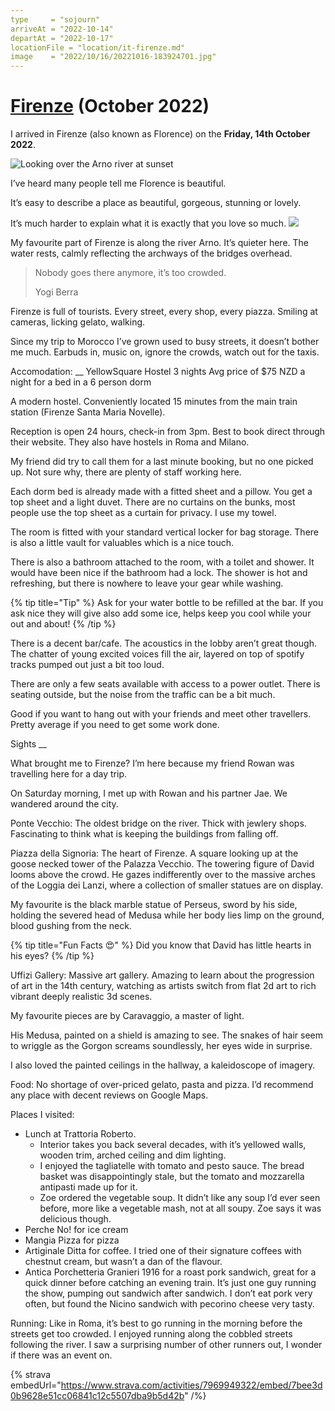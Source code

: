 ```yaml
---
type     = "sojourn"
arriveAt = "2022-10-14"
departAt = "2022-10-17"
locationFile = "location/it-firenze.md"
image    = "2022/10/16/20221016-183924701.jpg"
---
```


# [Firenze](location/it-firenze.md) (October 2022)

I arrived in Firenze (also known as Florence) on the **Friday, 14th October 2022**.

![Looking over the Arno river at sunset](2022/10/16/20221016-183924701.jpg)

I’ve heard many people tell me Florence is beautiful. 

It’s easy to describe a place as beautiful, gorgeous, stunning or lovely. 

It’s much harder to explain what it is exactly that you love so much. 
![](2022/10/16/20221016-161154363.jpg)

My favourite part of Firenze is along the river Arno. It’s quieter here. The water rests, calmly reflecting the archways of the bridges overhead. 

> Nobody goes there anymore, it’s too crowded. 
>
> Yogi Berra

Firenze is full of tourists. Every street, every shop, every piazza. Smiling at cameras, licking gelato, walking. 

Since my trip to Morocco I’ve grown used to busy streets, it doesn’t bother me much. Earbuds in, music on, ignore the crowds, watch out for the taxis. 

Accomodation:
__
YellowSquare Hostel
3 nights
Avg price of $75 NZD a night for a bed in a 6 person dorm

A modern hostel. 
Conveniently located 15 minutes from the main train station (Firenze Santa Maria Novelle). 

Reception is open 24 hours, check-in from 3pm. Best to book direct through their website. They also have hostels in Roma and Milano. 

My friend did try to call them for a last minute booking, but no one picked up. Not sure why, there are plenty of staff working here. 

Each dorm bed is already made with a fitted sheet and a pillow. You get a top sheet and a light duvet. There are no curtains on the bunks, most people use the top sheet as a curtain for privacy. I use my towel. 

The room is fitted with your standard vertical locker for bag storage. There is also a little vault for valuables which is a nice touch. 

There is also a bathroom attached to the room, with a toilet and shower. It would have been nice if the bathroom had a lock. The shower is hot and refreshing, but there is nowhere to leave your gear while washing. 

{% tip title="Tip" %}
Ask for your water bottle to be refilled at the bar. If you ask nice they will
give also add some ice, helps keep you cool while your out and about!
{% /tip %}

There is a decent bar/cafe. The acoustics in the lobby aren’t great though. The chatter of young excited voices fill the air, layered on top of spotify tracks pumped out just a bit too loud. 

There are only a few seats available with access to a power outlet. There is seating outside, but the noise from the traffic can be a bit much. 

Good if you want to hang out with your friends and meet other travellers. Pretty average if you need to get some work done. 

Sights
__

What brought me to Firenze? I’m here because my friend Rowan was travelling here for a day trip. 

On Saturday morning, I met up with Rowan and his partner Jae. We wandered around the city. 

Ponte Vecchio:
The oldest bridge on the river. 
Thick with jewlery shops. 
Fascinating to think what is keeping the buildings from falling off. 


Piazza della Signoria:
The heart of Firenze. A square looking up at the goose necked tower of the Palazza Vecchio. 
The towering figure of David looms above the crowd. He gazes indifferently over to the massive arches of the Loggia dei Lanzi, where a collection of smaller statues are on display. 

My favourite is the black marble statue of Perseus, sword by his side, holding the severed head of Medusa while her body lies limp on the ground, blood gushing from the neck. 

{% tip title="Fun Facts 😍" %}
Did you know that David has little hearts in his eyes?
{% /tip %}
 
 Uffizi Gallery:
 Massive art gallery. 
 Amazing to learn about the progression of art in the 14th century, watching as artists switch from flat 2d art to rich vibrant deeply realistic 3d scenes. 
 
 My favourite pieces are by Caravaggio, a master of light. 
 
 His Medusa, painted on a shield is amazing to see. The snakes of hair seem to wriggle as the Gorgon screams soundlessly, her eyes wide in surprise. 
 
 I also loved the painted ceilings in the hallway, a kaleidoscope of imagery. 
 
 Food:
 No shortage of over-priced gelato, pasta and pizza. 
 I’d recommend any place with decent reviews on Google Maps.
 
 Places I visited:
 
- Lunch at Trattoria Roberto. 
	- Interior takes you back several decades, with it’s yellowed walls, wooden trim, arched ceiling and dim lighting.  
	- I enjoyed the tagliatelle with tomato and pesto sauce. The bread basket was disappointingly stale, but the tomato and mozzarella antipasti made up for it. 
	- Zoe ordered the vegetable soup. It didn’t like any soup I’d ever seen before, more like a vegetable mash, not at all soupy. Zoe says it was delicious though. 
- Perche No! for ice cream
- Mangia Pizza for pizza
- Artiginale Ditta for coffee. I tried one of their signature coffees with chestnut cream, but wasn’t a dan of the flavour. 
- Antica Porchetteria Granieri 1916 for a roast pork sandwich, great for a quick dinner before catching an evening train. It’s just one guy running the show, pumping out sandwich after sandwich. I don’t eat pork very often, but found the Nicino sandwich with pecorino cheese very tasty. 

Running:
Like in Roma, it’s best to go running in the morning before the streets get too crowded. I enjoyed running along the cobbled streets following the river. I saw a surprising number of other runners out, I wonder if there was an event on. 

{% strava embedUrl="https://www.strava.com/activities/7969949322/embed/7bee3d0b9628e51cc06841c12c5507dba9b5d42b" /%}
